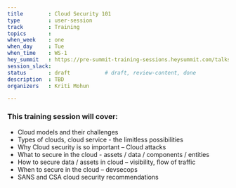 ```yaml
---
title        : Cloud Security 101
type         : user-session
track        : Training
topics       : 
when_week    : one
when_day     : Tue
when_time    : WS-1
hey_summit   : https://pre-summit-training-sessions.heysummit.com/talks/cloud-security-101/
session_slack:
status       : draft           # draft, review-content, done
description  : TBD
organizers   : Kriti Mohun

---
```


### This training session will cover:

- Cloud models and their challenges
- Types of clouds, cloud service - the limitless possibilities
- Why Cloud security is so important – Cloud attacks
- What to secure in the cloud - assets / data / components / entities
- How to secure data / assets in cloud – visibility, flow of traffic
- When to secure in the cloud – devsecops
- SANS and CSA cloud security recommendations
